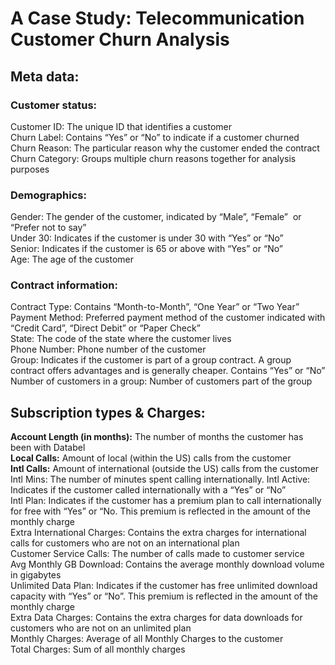 # A Case Study: Telecommunication Customer Churn Analysis 


## Meta data: 

### Customer status: 
Customer ID: The unique ID that identifies a customer  
Churn Label:  Contains “Yes” or “No” to indicate if a customer churned   
Churn Reason:  The particular reason why the customer ended the contract  
Churn Category:  Groups multiple churn reasons together for analysis purposes   

### Demographics:
Gender:  The gender of the customer, indicated by “Male”, “Female”  or “Prefer not to say”  
Under 30: Indicates if the customer is under 30 with “Yes” or “No”  
Senior: Indicates if the customer is 65 or above with “Yes” or “No”   
Age:  The age of the customer  

### Contract information:
Contract Type: Contains “Month-to-Month”, “One Year” or “Two Year”  
Payment Method: Preferred payment method of the customer indicated with “Credit Card”, “Direct Debit” or “Paper Check”  
State: The code of the state where the customer lives  
Phone Number: Phone number of the customer  
Group:  Indicates if the customer is part of a group contract. A group contract offers advantages and is generally cheaper. Contains “Yes” or “No”  
Number of customers in a group: Number of customers part of the group  
 
## Subscription types & Charges: 
**Account Length (in months):**  The number of months the customer has been with Databel  
**Local Calls:** Amount of local (within the US) calls from the customer  
**Intl Calls:**  Amount of international (outside the US) calls from the customer  
Intl Mins: The number of minutes spent calling internationally. Intl Active: Indicates if the customer called internationally with a “Yes” or “No”  
Intl Plan:  Indicates if the customer has a premium plan to call internationally for free with “Yes” or “No. This premium is reflected in the amount of the monthly charge   
Extra International Charges:  Contains the extra charges for international calls for customers who are not on an international plan  
Customer Service Calls:  The number of calls made to customer service  
Avg Monthly GB Download: Contains the average monthly download volume in gigabytes  
Unlimited Data Plan: Indicates if the customer has free unlimited download capacity with “Yes” or “No”.  This premium is reflected in the amount of the monthly charge  
Extra Data Charges:  Contains the extra charges for data downloads for customers who are not on an unlimited plan    
Monthly Charges: Average of all Monthly Charges to the customer  
Total Charges: Sum of all monthly charges  
 


 
